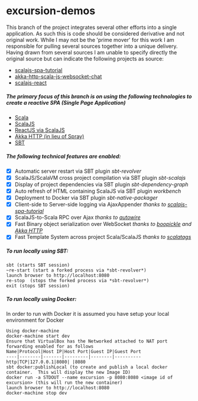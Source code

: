 # excursion-demos
This branch of the project integrates several other efforts into a single application.  As such this is code should
be considered derivative and not original work. While I may not be the 'prime mover' for this work I am responsible for pulling several sources together into a unique delivery.  Having drawn from several sources I am unable to specify directly
the original source but can indicate the following projects as source:
- [scalajs-spa-tutorial](https://github.com/ochrons/scalajs-spa-tutorial)
- [akka-http-scala-js-websocket-chat](https://github.com/jrudolph/akka-http-scala-js-websocket-chat)
- [scalajs-react](https://github.com/japgolly/scalajs-react)

##### The primary focus of this branch is on using the following technologies to create a reactive SPA (Single Page Application)
-  [Scala](http://www.scala-lang.org)
-  [ScalaJS](http://www.scala-js.org)
-  [ReactJS via ScalaJS](https://github.com/japgolly/scalajs-react)
-  [Akka HTTP (in lieu of Spray)](http://doc.akka.io/docs/akka-stream-and-http-experimental/1.0-M2/scala/http/)
-  [SBT](http://www.scala-sbt.org)

##### The following technical features are enabled:
- [x] Automatic server restart via SBT plugin *sbt-revolver*
- [x] ScalaJS/ScalaVM cross project compilation via SBT plugin *sbt-scalajs*
- [x] Display of project dependencies via SBT plugin *sbt-dependency-graph*
- [x] Auto refresh of HTML containing ScalaJS via SBT plugin *workbench*
- [x] Deployment to Docker via SBT plugin *sbt-native-packager*
- [x] Client-side to Server-side logging via AjaxAppender *thanks to [scalajs-spa-tutorial](https://github.com/ochrons/scalajs-spa-tutorial)*
- [x] ScalaJS-to-Scala RPC over Ajax *thanks to [autowire](https://github.com/lihaoyi/autowire)*
- [x] Fast Binary object serialization over WebSocket *thanks to [boopickle](https://github.com/ochrons/boopickle) and [Akka HTTP](http://doc.akka.io/docs/akka-stream-and-http-experimental/1.0-M2/scala/http/)*
- [x] Fast Template System across project Scala/ScalaJS *thanks to [scalatags](https://github.com/lihaoyi/scalatags)*

##### To run locally using SBT:
```
sbt (starts SBT session) 
~re-start (start a forked process via *sbt-revolver*)
launch browser to http://localhost:8080
re-stop  (stops the forked process via *sbt-revolver*)
exit (stops SBT session)
```

##### To run locally using Docker:
In order to run with Docker it is assumed you have setup your local environment for Docker 
```
Using docker-machine
docker-machine start dev
Ensure that VirtualBox has the Networked attached to NAT port forwarding enabled for as follows
Name|Protocol|Host IP|Host Port|Guest IP|Guest Port
----|--------|-------|---------|--------|----------
http|TCP|127.0.0.1|8080| |8080
sbt docker:publishLocal (to create and publish a local docker container.  This will display the new Image ID)
docker run -a STDOUT --name excursion -p 8080:8080 <image id of excursion> (this will run the new container)
launch browser to http://localhost:8080
docker-machine stop dev
```